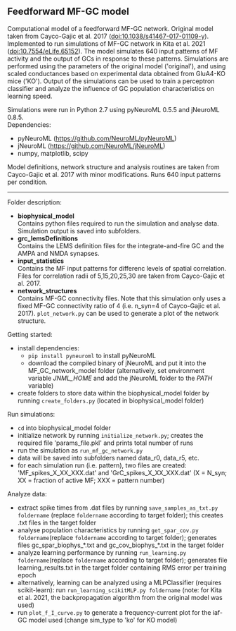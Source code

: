 ## Feedforward MF-GC model

Computational model of a feedforward MF-GC network. Original model taken from Cayco-Gajic et al. 2017 ([doi:10.1038/s41467-017-01109-y](https://dx.doi.org/10.1038/s41467-017-01109-y)). Implemented to run simulations of MF-GC network in Kita et al. 2021 ([doi:10.7554/eLife.65152](https://elifesciences.org/articles/65152)). The model simulates 640 input patterns of MF activity and the output of GCs in response to these patterns. Simulations are performed using the parameters of the original model ('original'), and using scaled conductances based on experimental data obtained from GluA4-KO mice ('KO'). Output of the simulations can be used to train a perceptron classifier and analyze the influence of GC population characteristics on learning speed.  
  
Simulations were run in Python 2.7 using pyNeuroML 0.5.5 and jNeuroML 0.8.5.  
Dependencies:  
* pyNeuroML (https://github.com/NeuroML/pyNeuroML)  
* jNeuroML (https://github.com/NeuroML/jNeuroML)  
* numpy, matplotlib, scipy  
  
Model definitions, network structure and analysis routines are taken from Cayco-Gajic et al. 2017 with minor modifications. Runs 640 input patterns per condition.
  
  ---
Folder description:  
* __biophysical_model__  
Contains python files required to run the simulation and analyse data. Simulation output is saved into subfolders.
* __grc_lemsDefinitions__  
Contains the LEMS definition files for the integrate-and-fire GC and the AMPA and NMDA synapses.
* __input_statistics__  
Contains the MF input patterns for differenc levels of spatial correlation. Files for correlation radii of 5,15,20,25,30 are taken from Cayco-Gajic et al. 2017.
* __network_structures__  
Contains MF-GC connectivity files. Note that this simulation only uses a fixed MF-GC connectivity ratio of 4 (i.e. n_syn=4 of Cayco-Gajic et al. 2017). `plot_network.py` can be used to generate a plot of the network structure.  
  
Getting started:  
* install dependencies:  
  * `pip install pyneuroml` to install pyNeuroML
  * download the compiled binary of jNeuroML and put it into the MF_GC_network_model folder (alternatively, set environment variable _JNML_HOME_ and add the jNeuroML folder to the _PATH_ variable)
* create folders to store data within the biophysical_model folder by running `create_folders.py` (located in biophysical_model folder)  

Run simulations:  
* `cd` into biophysical_model folder  
* initialize network by running `initialize_network.py`; creates the required file 'params_file.pkl' and prints total number of runs  
* run the simulation as `run_mf_gc_network.py`  
* data will be saved into subfolders named data_r0, data_r5, etc. 
* for each simulation run (i.e. pattern), two files are created: 'MF_spikes_X_XX_XXX.dat' and 'GrC_spikes_X_XX_XXX.dat' (X = N_syn; XX = fraction of active MF; XXX = pattern number)
  
Analyze data:  
* extract spike times from .dat files by running `save_samples_as_txt.py foldername` (replace `foldername` according to target folder); this creates .txt files in the target folder   
* analyse population characteristics by running `get_spar_cov.py foldername`(replace `foldername` according to target folder); generates files gc_spar_biophys_\*.txt and gc_cov_biophys_\*.txt in the target folder  
* analyze learning performance by running `run_learning.py foldername`(replace `foldername` according to target folder); generates file learning_results.txt in the target folder containing RMS error per training epoch  
* alternatively, learning can be analyzed using a MLPClassifier (requires scikit-learn): run `run_learning_scikitMLP.py foldername` (note: for Kita et al. 2021, the backpropagation algorithm from the original model was used)  
* run `plot_f_I_curve.py` to generate a frequency-current plot for the iaf-GC model used (change sim_type to 'ko' for KO model)  
